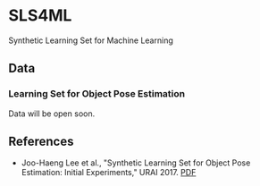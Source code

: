 # SLS4ML
Synthetic Learning Set for Machine Learning

## Data
### Learning Set for Object Pose Estimation
Data will be open soon.

## References
- Joo-Haeng Lee et al., "Synthetic Learning Set for Object Pose Estimation: Initial Experiments," URAI 2017. [PDF](https://github.com/joohaeng/SLS4ML/blob/master/URAI2017%20ModMan.SLS%20Revision.pdf)
